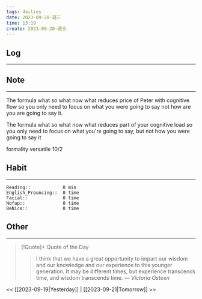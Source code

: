 ```yaml
---
tags: dailies  
date: 2023-09-20-週三
time: 13:19
create: 2023-09-20-週三
---
```


## Log
---

## Note
---
The formula what so what now what reduces  price of Peter with cognitive flow so you only need to focus on what you were going to say not how are you are going to say it.

The formula what so what now what reduces part of your cognitive load so you only need to focus on what you're going to say, but not how you were going to say it  

formality
versatile
10/2


## Habit
---
```
Reading::            0 min
English_Prouncing::  0 time
Facial::             0 time
Nofap::              0 time
BeNice::             0 time

```
## Other
---

> [!Quote]+ Quote of the Day
> > I think that we have a great opportunity to impart our wisdom and our knowledge and our experience to this younger generation. It may be different times, but experience transcends time, and wisdom transcends time.
> — <cite>Victoria Osteen</cite>

<< [[2023-09-19|Yesterday]] | [[2023-09-21|Tomorrow]] >>